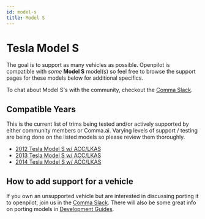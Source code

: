 ```yaml
---
id: model-s
title: Model S
---
```

# Tesla Model S

The goal is to support as many vehicles as possible.
Openpilot is compatible with *some* **Model S** model(s) so feel free to browse the support pages for these models below for additional specifics.

To chat about Model S's with the community, checkout  the [Comma Slack](https://slack.comma.ai).

## Compatible Years

This is the current list of trims being tested and/or actively supported by either community members or Comma.ai.
Varying levels of support / testing are being done on the listed models so please review them thoroughly.

* [2012 Tesla Model S w/ ACC/LKAS](/vehicles/tesla/model-s/2012-tesla-model-s.html)
* [2013 Tesla Model S w/ ACC/LKAS](/vehicles/tesla/model-s/2013-tesla-model-s.html)
* [2014 Tesla Model S w/ ACC/LKAS](/vehicles/tesla/model-s/2014-tesla-model-s.html)

## How to add support for a vehicle

If you own an unsupported vehicle but are interested in discussing porting it to openpilot, join us in the [Comma Slack](https://slack.comma.ai).
There will also be some great info on porting models in [Development Guides](../../development/guides/).

